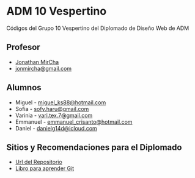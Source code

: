 # ADM 10 Vespertino

Códigos del Grupo 10 Vespertino del Diplomado de Diseño Web de ADM

## Profesor

* [Jonathan MirCha](http://jonmircha.com)
* jonmircha@gmail.com


## Alumnos

* Miguel - miguel_ks88@hotmail.com
* Sofia - sofy.haru@gmail.com
* Varinia - vari.tex.7@gmail.com
* Emmanuel - emmanuel_crisanto@hotmail.com
* Daniel - danielg14d@icloud.com


## Sitios y Recomendaciones para el Diplomado

* [Url del Repositorio](https://github.com/jonmircha/adm10v)
* [Libro para aprender Git](https://git-scm.com/book/es/v1)
